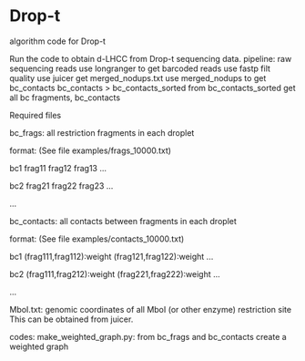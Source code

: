 # Drop-t
algorithm code for Drop-t

Run the code to obtain d-LHCC from Drop-t sequencing data.
pipeline:
raw sequencing reads
use longranger to get barcoded reads
use fastp filt quality
use juicer get merged_nodups.txt
use merged_nodups to get bc_contacts
bc_contacts > bc_contacts_sorted
from bc_contacts_sorted get all bc fragments, bc_contacts

Required files

bc_frags: all restriction fragments in each droplet

format: (See file examples/frags_10000.txt)

bc1  frag11  frag12  frag13  ...

bc2  frag21  frag22  frag23  ...

...

bc_contacts: all contacts between fragments in each droplet

format: (See file examples/contacts_10000.txt)

bc1  (frag111,frag112):weight  (frag121,frag122):weight  ...

bc2  (frag111,frag212):weight  (frag221,frag222):weight  ...

...

MboI.txt: genomic coordinates of all MboI (or other enzyme) restriction site 
This can be obtained from juicer.

codes:
make_weighted_graph.py: from bc_frags and bc_contacts create a weighted graph

